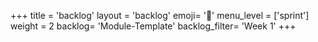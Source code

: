 +++
title = 'backlog'
layout = 'backlog'
emoji= '📝'
menu_level = ['sprint']
weight = 2
backlog= 'Module-Template'
backlog_filter= 'Week 1'
+++
